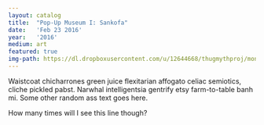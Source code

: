 ```yaml
---
layout: catalog
title:  "Pop-Up Museum I: Sankofa"
date:   'Feb 23 2016'
year:	'2016'
medium: art
featured: true
img-path: https://dl.dropboxusercontent.com/u/12644668/thugmythproj/montier.jpg
---
```


Waistcoat chicharrones green juice flexitarian affogato celiac semiotics, cliche pickled pabst. Narwhal intelligentsia gentrify etsy farm-to-table banh mi.
Some other random ass text goes here.

How many times will I see this line though?